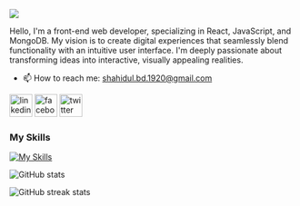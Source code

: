 ![](https://i.ibb.co/5vb92Qb/Black-Technology-Linked-In-Banner.jpg)

Hello, I'm a front-end web developer, specializing in React, JavaScript, and MongoDB. My vision is to create digital experiences that seamlessly blend functionality with an intuitive user interface. I'm deeply passionate about transforming ideas into interactive, visually appealing realities.

- 📫 How to reach me: shahidul.bd.1920@gmail.com 

[<img src='https://i.ibb.co/30NMKZQ/linkedin.png' alt='linkedin' height='40'>](https://www.linkedin.com/in/shahidulislam20//)  [<img src='https://i.ibb.co/fDYrFH4/facebook.jpg' alt='facebook' height='40'>](https://web.facebook.com/shahidulislam.20)  [<img src='https://i.ibb.co/1GK4rfs/twitter.jpg' alt='twitter' height='40'>](https://twitter.com/shahidul_satu)  

### My Skills
[![My Skills](https://skillicons.dev/icons?i=react,js,mongodb,tailwind,html,css)](https://skillicons.dev)

![GitHub stats](https://github-readme-stats.vercel.app/api?username=shahidulislam-20&show_icons=true&theme=radical)

![GitHub streak stats](https://streak-stats.demolab.com/?user=shahidulislam-20)  

